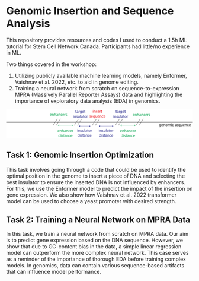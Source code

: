 # Genomic Insertion and Sequence Analysis

This repository provides resources and codes I used to conduct a 1.5h ML tutorial for Stem Cell Network Canada. Participants had little/no experience in ML.

Two things covered in the workshop:

1. Utilizing publicly available machine learning models, namely Enformer, Vaishnav et al. 2022, etc. to aid in genome editing.
2. Training a neural network from scratch on sequence-to-expression MPRA (Massively Parallel Reporter Assays) data and highlighting the importance of exploratory data analysis (EDA) in genomics.

![](insert_fragment_into_genome.png?raw=true "")

## Task 1: Genomic Insertion Optimization
This task involves going through a code that could be used to identify the optimal position in the genome to insert a piece of DNA and selecting the best insulator to ensure the inserted DNA is not influenced by enhancers. For this, we use the Enformer model to predict the impact of the insertion on gene expression. We also show how Vaishnav et al. 2022 transformer model can be used to choose a yeast promoter with desired strength.

## Task 2: Training a Neural Network on MPRA Data
In this task, we train a neural network from scratch on MPRA data. Our aim is to predict gene expression based on the DNA sequence. However, we show that due to GC-content bias in the data, a simple linear regression model can outperform the more complex neural network. This case serves as a reminder of the importance of thorough EDA before training complex models. In genomics, data can contain various sequence-based artifacts that can influence model performance.
